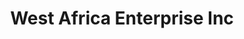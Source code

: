 ---
title: "West Africa Enterprise Inc"
url: /monrovia/west-africa-enterprise-inc/
shop: frozen food
---